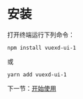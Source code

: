 # 安装

打开终端运行下列命令：

```
npm install vuexd-ui-1
```

或

```
yarn add vuexd-ui-1
```

下一节：[开始使用](#/doc/get-started)
